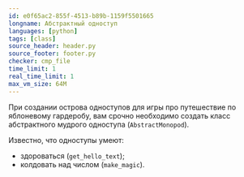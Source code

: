 ```yaml
---
id: e0f65ac2-855f-4513-b89b-1159f5501665
longname: Абстрактный одноступ
languages: [python]
tags: [class]
source_header: header.py
source_footer: footer.py
checker: cmp_file
time_limit: 1
real_time_limit: 1
max_vm_size: 64M
---
```


При создании острова одноступов для игры про путешествие по яблоневому гардеробу, вам срочно необходимо создать класс абстрактного мудрого одноступа (`AbstractMonopod`).

Известно, что одноступы умеют:
- здороваться (`get_hello_text`);
- колдовать над числом (`make_magic`).

